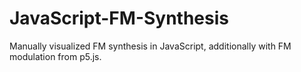 # JavaScript-FM-Synthesis
 Manually visualized FM synthesis in JavaScript, additionally with FM modulation from p5.js.
